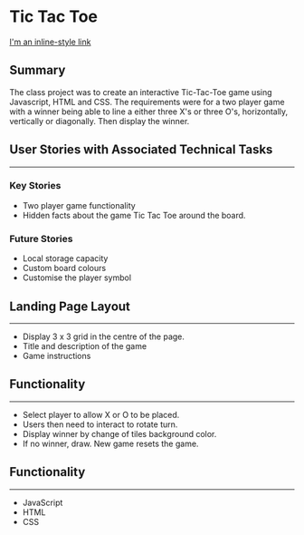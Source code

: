 
# Tic Tac Toe

[I'm an inline-style link](https://mchippendale.github.io/Tic-Tac-Toe-Game/)

## Summary

The class project was to create an interactive Tic-Tac-Toe game using Javascript, HTML and CSS. The requirements were for a two player game with a winner being able to line a either three X's or three O's, horizontally, vertically or diagonally. Then display the winner. 

## User Stories with Associated Technical Tasks
___

### Key Stories

* Two player game functionality 
* Hidden facts about the game Tic Tac Toe around the board. 

### Future Stories 

* Local storage capacity 
* Custom board colours 
* Customise the player symbol 

## Landing Page Layout 
___

* Display 3 x 3 grid in the centre of the page. 
* Title and description of the game
* Game instructions

## Functionality 
___

* Select player to allow X or O to be placed. 
* Users then need to interact to rotate turn. 
* Display winner by change of tiles background color. 
* If no winner, draw. New game resets the game. 

## Functionality 
___

* JavaScript
* HTML
* CSS
